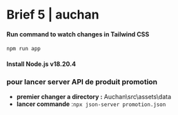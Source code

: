 # Brief 5 | auchan

#### Run command to watch changes in Tailwind CSS

```
npm run app
```

#### Install Node.js v18.20.4

### pour lancer server API de produit promotion

- **premier changer a directory :** Auchan\src\assets\data
- **lancer commande** :`npx json-server promotion.json`
